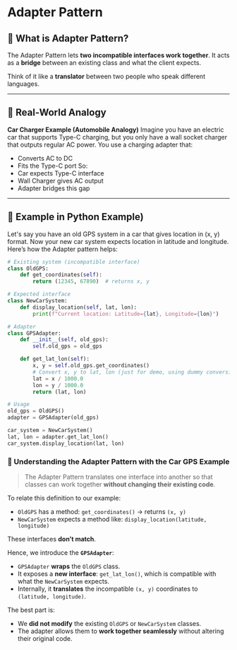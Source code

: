 # Adapter Pattern

## 🔹 What is Adapter Pattern?

The Adapter Pattern lets **two incompatible interfaces work together**.
It acts as a **bridge** between an existing class and what the client expects.

Think of it like a **translator** between two people who speak different languages.

---

## 🔹 Real-World Analogy
**Car Charger Example (Automobile Analogy)**
Imagine you have an electric car that supports Type-C charging, but you only have a wall socket charger that outputs regular AC power.
You use a charging adapter that:
- Converts AC to DC
- Fits the Type-C port
So:
- Car expects Type-C interface
- Wall Charger gives AC output
- Adapter bridges this gap

---

## 🔹 Example in Python Example)
Let's say you have an old GPS system in a car that gives location in (x, y) format.
Now your new car system expects location in latitude and longitude.
Here’s how the Adapter pattern helps:
```python
# Existing system (incompatible interface)
class OldGPS:
    def get_coordinates(self):
        return (12345, 67890)  # returns x, y

# Expected interface
class NewCarSystem:
    def display_location(self, lat, lon):
        print(f"Current location: Latitude={lat}, Longitude={lon}")

# Adapter
class GPSAdapter:
    def __init__(self, old_gps):
        self.old_gps = old_gps

    def get_lat_lon(self):
        x, y = self.old_gps.get_coordinates()
        # Convert x, y to lat, lon (just for demo, using dummy conversion)
        lat = x / 1000.0
        lon = y / 1000.0
        return (lat, lon)

# Usage
old_gps = OldGPS()
adapter = GPSAdapter(old_gps)

car_system = NewCarSystem()
lat, lon = adapter.get_lat_lon()
car_system.display_location(lat, lon)
```

### 🔹 Understanding the Adapter Pattern with the Car GPS Example

> The Adapter Pattern translates one interface into another so that classes can work together **without changing their existing code**.

To relate this definition to our example:

- `OldGPS` has a method: `get_coordinates()` → returns `(x, y)`
- `NewCarSystem` expects a method like: `display_location(latitude, longitude)`

These interfaces **don’t match**.

Hence, we introduce the **`GPSAdapter`**:

- `GPSAdapter` **wraps** the `OldGPS` class.
- It exposes a **new interface**: `get_lat_lon()`, which is compatible with what the `NewCarSystem` expects.
- Internally, it **translates** the incompatible `(x, y)` coordinates to `(latitude, longitude)`.


The best part is:  
- We **did not modify** the existing `OldGPS` or `NewCarSystem` classes.  
- The adapter allows them to **work together seamlessly** without altering their original code.





